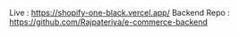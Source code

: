 Live : https://shopify-one-black.vercel.app/
Backend Repo : https://github.com/Rajpateriya/e-commerce-backend
